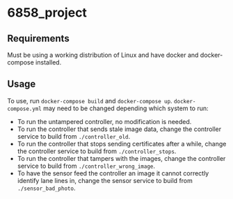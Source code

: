 # 6858_project

## Requirements
Must be using a working distribution of Linux and have docker and docker-compose installed.

## Usage
To use, run `docker-compose build` and `docker-compose up`. `docker-compose.yml` may need to be changed depending which system to run:
  * To run the untampered controller, no modification is needed. 
  * To run the controller that sends stale image data, change the controller service to build from `./controller_old`.
  * To run the controller that stops sending certificates after a while, change the controller service to build from `./controller_stops`.
  * To run the controller that tampers with the images, change the controller service to build from `./controller_wrong_image`.
  * To have the sensor feed the controller an image it cannot correctly identify lane lines in, change the sensor service to build from `./sensor_bad_photo`. 